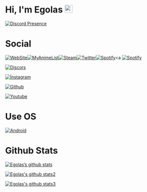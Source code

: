 <h1>Hi, I'm Egolas <img src="https://media.giphy.com/media/hvRJCLFzcasrR4ia7z/giphy.gif" width="25px"></h1>
  
[![Discord Presence](https://lanyard-profile-readme.vercel.app/api/705355571209175071)](https://discord.com/users/705355571209175071)
  
<h1>Social</h1>

<a href="http://egolas-dev.ga" rel="nofollow"><img src="https://img.shields.io/badge/website-000000?style=for-the-badge&logo=About.me&logoColor=white" alt="WebSite"></a><a href="https://myanimelist.net/profile/EgolasV1" rel="nofollow"><img src="https://img.shields.io/badge/Myanimelist-2E51A2?style=for-the-badge&logo=myanimelist&logoColor=white" alt="MyAnimeList"></a><a
href="https://steamcommunity.com/id/egolas-only/" rel="nofollow"><img src="https://img.shields.io/badge/Steam-000000?style=for-the-badge&logo=steam&logoColor=white" alt="Steam"></a><a
href="https://twitter.com/egemen_only" rel="nofollow"><img src="https://img.shields.io/badge/Twitter-1DA1F2?style=for-the-badge&logo=twitter&logoColor=white" alt="Twitter"></a><a
href="https://open.spotify.com/user/2f21h46p16gob29xihp33molx?si=QgHrigrHRtastLXu_QOOew&utm_source=copy-link" rel="nofollow"><img src="https://img.shields.io/badge/Spotify-1ED760?&style=for-the-badge&logo=spotify&logoColor=white" alt="Spotify"></a><a
[![Spotify](https://img.shields.io/badge/Spotify-1ED760?&style=for-the-badge&logo=spotify&logoColor=white)](https://open.spotify.com/user/2f21h46p16gob29xihp33molx?si=QgHrigrHRtastLXu_QOOew&utm_source=copy-link)
  
[![Discors](https://img.shields.io/badge/Discord-7289DA?style=for-the-badge&logo=discord&logoColor=white)](https://discord.com/users/705355571209175071)
  
[![İnstagram](https://img.shields.io/badge/Instagram-E4405F?style=for-the-badge&logo=instagram&logoColor=white)](https://instagram.com/egemen_only)

[![Github](https://img.shields.io/badge/GitHub-100000?style=for-the-badge&logo=github&logoColor=white)](https://github.com/EgolasDev)

[![Youtube](https://img.shields.io/badge/YouTube-FF0000?style=for-the-badge&logo=youtube&logoColor=white)](https://youtube.com/channel/UCEDdMrNmNdcPN1E_dNGA7AA)

<h1>Use OS</h1>

[![Android](https://img.shields.io/badge/Android-3DDC84?style=for-the-badge&logo=android&logoColor=white)](https://www.android.com/)

<h1>Github Stats</h1>

[![Egolas’s github stats](https://github-readme-stats.vercel.app/api?username=EgolasDev)](https://github.com/EgolasDev)

[![Egolas's github stats2](https://github-readme-stats.vercel.app/api/top-langs/?username=EgolasDev)](https//github.com/EgolasDev)

[![Egolas's github stats3](https://github-readme-streak-stats.herokuapp.com/?user=EgolasDev)](https://github.com/EgolasDev)
